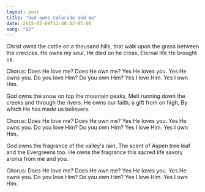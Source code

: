 ```yaml
---
layout: post
title: "God owns Colorado and me"
date: 2015-05-09T13:40:02-05:00
song: "62"
---
```

Christ owns the cattle on a thousand hills,
that walk upon the grass between the crevices.
He owns my soul, He died on he cross,
Eternal life He brought us.

Chorus:
Does He love me? Does He own me?
Yes He loves you. Yes He owns you.
Do you love Him? Do you own Him?
Yes I love Him.  Yes I own Him.

God owns the snow on top the mountain peaks,
Melt running down the creeks and through the rivers.
He owns our faith, a gift from on high,
By which He has made us believers.

Chorus:
Does He love me? Does He own me?
Yes He loves you. Yes He owns you.
Do you love Him? Do you own Him?
Yes I love Him.  Yes I own Him.

God owns the fragrance of the valley's rain,
The scent of Aspen tree leaf and the Evergreens too.
He owns the fragrance this sacred life savory aroma from me and you.

Chorus:
Does He love me? Does He own me?
Yes He loves you. Yes He owns you.
Do you love Him? Do you own Him?
Yes I love Him.  Yes I own Him.
